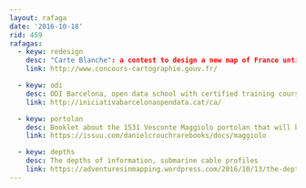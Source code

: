 ```yaml
---
layout: rafaga
date: '2016-10-18'
rid: 459
rafagas:
  - keyw: redesign
    desc: "Carte Blanche": a contest to design a new map of France until Dec. 23rd
    link: http://www.concours-cartographie.gouv.fr/

  - keyw: odi
    desc: ODI Barcelona, open data school with certified training courses
    link: http://iniciativabarcelonaopendata.cat/ca/

  - keyw: portolan
    desc: Booklet about the 1531 Vesconte Maggiolo portolan that will be auctioned in New York
    link: https://issuu.com/danielcrouchrarebooks/docs/maggiolo

  - keyw: depths
    desc: The depths of information, submarine cable profiles
    link: https://adventuresinmapping.wordpress.com/2016/10/13/the-depths-of-information/
---
```

